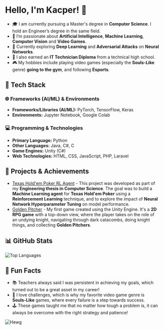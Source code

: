 # Hello, I'm Kacper! 👋

- 🎓 I am currently pursuing a Master's degree in **Computer Science**. I hold an Engineer’s degree in the same field.<br>
- 🧠 I’m passionate about **Artificial Intelligence**, **Machine Learning**, **Computer Vision** and **Video Games**.<br>
- 🌱 Currently exploring **Deep Learning** and **Adversarial Attacks** on **Neural Networks**.<br>
- 💼 I also earned an **IT Technician Diploma** from a technical high school.<br>
- 🎮 My hobbies include playing video games (especially the **Souls-Like** genre) **going to the gym**, and following **Esports**.<br>

## 🧰 Tech Stack

### 🌐 Frameworks (AI/ML) & Environments
- **Frameworks/Libraries (AI/ML):** PyTorch, TensorFlow, Keras
- **Environments:** Jupyter Notebook, Google Colab

### 💻 Programming & Technologies
- **Primary Language:** Python
- **Other Languages:** Java, C#, C
- **Game Engines:** Unity (C#)
- **Web Technologies:** HTML, CSS, JavaScript, PHP, Laravel

## 🚀 Projects & Achievements
- [Texas Hold'em Poker RL Agent](https://github.com/KacperM33/Texas-Holdem-Poker-RL-Agent) - This project was developed as part of my **Engineering thesis in Computer Science**. The goal was to build a **Machine Learning agent** for **Texas Hold'em Poker** using a **Reinforcement Learning** technique, and to explore the impact of **Neural Network Hyperparameter Tuning** on model performance.
- [Golden Pitcher](https://github.com/KacperM33/Golden-Pitcher) - My first game created using the Unity Engine. It's a **2D RPG game** with a top-down view, where the player takes on the role of an undying knight, navigating through dark catacombs, doing knight things, and collecting **Golden Pitchers**.

## 📊 GitHub Stats

![Top Languages](https://github-readme-stats.vercel.app/api/top-langs/?username=KacperM33&langs_count=8&layout=compact&theme=tokyonight&hide=hlsl)

## 🎯 Fun Facts

- 📚 Teachers always said I was persistent in achieving my goals, which turned out to be a great asset in my career! 
- 🧩 I love challenges, which is why my favorite video game genre is **Souls-Like** games, where every failure is a step towards success.  
- 🕹️ These games taught me that no matter how tough a problem is, it can always be overcome with the right strategy and patience!

![Hewg](https://github.com/user-attachments/assets/61cb3f54-2075-4200-97dc-fccb6938c33b)
